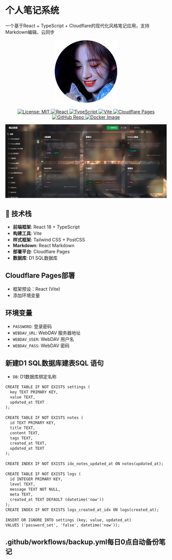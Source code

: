 # 个人笔记系统

一个基于React + TypeScript + Cloudflare的现代化风格笔记应用，支持Markdown编辑、云同步

<p align="center">
  <img src="./logo.png" alt="notes" />
</p>


<p align="center">
  <a href="https://opensource.org/licenses/MIT">
    <img src="https://img.shields.io/badge/License-MIT-lightgrey.svg?logo=open-source-initiative&logoColor=3DA639" alt="License: MIT">
  </a>
  <a href="https://reactjs.org/">
    <img src="https://img.shields.io/badge/React-18.3.1-lightgrey.svg?logo=react&logoColor=61DAFB" alt="React">
  </a>
  <a href="https://www.typescriptlang.org/">
    <img src="https://img.shields.io/badge/TypeScript-4.9.5-lightgrey.svg?logo=typescript&logoColor=3178C6" alt="TypeScript">
  </a>
  <a href="https://vitejs.dev/">
    <img src="https://img.shields.io/badge/Vite-5.4.8-lightgrey.svg?logo=vite&logoColor=646CFF" alt="Vite">
  </a>
  <a href="https://pages.cloudflare.com/">
    <img src="https://img.shields.io/badge/Cloudflare-Pages-lightgrey.svg?logo=cloudflare&logoColor=F38020" alt="Cloudflare Pages">
  </a>
  <a href="https://github.com/zxlwq/music">
    <img src="https://img.shields.io/badge/GitHub-Repo-181717.svg?logo=github&logoColor=white" alt="GitHub Repo">
  </a>
  <a href="https://hub.docker.com/r/zxlwq/music">
    <img src="https://img.shields.io/badge/Docker-Image-lightgrey.svg?logo=docker&logoColor=2496ED" alt="Docker Image">
  </a>
</p>


![notes](./notes.png)

## 🚀 技术栈

- **前端框架**: React 18 + TypeScript
- **构建工具**: Vite
- **样式框架**: Tailwind CSS + PostCSS
- **Markdown**: React Markdown
- **部署平台**: Cloudflare Pages
- **数据库**:  D1 SQL数据库

## Cloudflare Pages部署
- 框架预设：React (Vite)
- 添加环境变量

## 环境变量

- `PASSWORD`: 登录密码
- `WEBDAV_URL`: WebDAV 服务器地址
- `WEBDAV_USER`: WebDAV 用户名
- `WEBDAV_PASS`: WebDAV 密码


## 新建D1 SQL数据库建表SQL 语句

- `DB`: D1数据库绑定名称
  
```
CREATE TABLE IF NOT EXISTS settings (
  key TEXT PRIMARY KEY,
  value TEXT,
  updated_at TEXT
);

CREATE TABLE IF NOT EXISTS notes (
  id TEXT PRIMARY KEY,
  title TEXT,
  content TEXT,
  tags TEXT,
  created_at TEXT,
  updated_at TEXT
);

CREATE INDEX IF NOT EXISTS idx_notes_updated_at ON notes(updated_at);

CREATE TABLE IF NOT EXISTS logs (
  id INTEGER PRIMARY KEY,
  level TEXT,
  message TEXT NOT NULL,
  meta TEXT,
  created_at TEXT DEFAULT (datetime('now'))
);
CREATE INDEX IF NOT EXISTS logs_created_at_idx ON logs(created_at);

INSERT OR IGNORE INTO settings (key, value, updated_at)
VALUES ('password_set', 'false', datetime('now'));
```

## .github/workflows/backup.yml每日0点自动备份笔记
